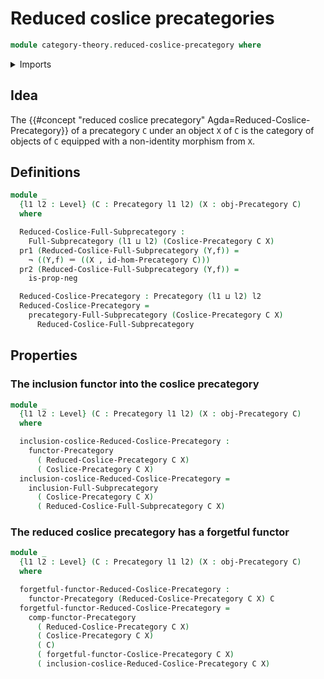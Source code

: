 # Reduced coslice precategories

```agda
module category-theory.reduced-coslice-precategory where
```

<details><summary>Imports</summary>

```agda
open import category-theory.coslice-precategories
open import category-theory.full-subprecategories
open import category-theory.functors-precategories
open import category-theory.opposite-precategories
open import category-theory.precategories

open import foundation.dependent-pair-types
open import foundation.identity-types
open import foundation.negation
open import foundation.universe-levels
```

</details>

## Idea

The {{#concept "reduced coslice precategory" Agda=Reduced-Coslice-Precategory}}
of a precategory `C` under an object `X` of `C` is the category of objects of
`C` equipped with a non-identity morphism from `X`.

## Definitions

```agda
module _
  {l1 l2 : Level} (C : Precategory l1 l2) (X : obj-Precategory C)
  where

  Reduced-Coslice-Full-Subprecategory :
    Full-Subprecategory (l1 ⊔ l2) (Coslice-Precategory C X)
  pr1 (Reduced-Coslice-Full-Subprecategory (Y,f)) =
    ¬ ((Y,f) ＝ ((X , id-hom-Precategory C)))
  pr2 (Reduced-Coslice-Full-Subprecategory (Y,f)) =
    is-prop-neg

  Reduced-Coslice-Precategory : Precategory (l1 ⊔ l2) l2
  Reduced-Coslice-Precategory =
    precategory-Full-Subprecategory (Coslice-Precategory C X)
      Reduced-Coslice-Full-Subprecategory
```

## Properties

### The inclusion functor into the coslice precategory

```agda
module _
  {l1 l2 : Level} (C : Precategory l1 l2) (X : obj-Precategory C)
  where

  inclusion-coslice-Reduced-Coslice-Precategory :
    functor-Precategory
      ( Reduced-Coslice-Precategory C X)
      ( Coslice-Precategory C X)
  inclusion-coslice-Reduced-Coslice-Precategory =
    inclusion-Full-Subprecategory
      ( Coslice-Precategory C X)
      ( Reduced-Coslice-Full-Subprecategory C X)
```

### The reduced coslice precategory has a forgetful functor

```agda
module _
  {l1 l2 : Level} (C : Precategory l1 l2) (X : obj-Precategory C)
  where

  forgetful-functor-Reduced-Coslice-Precategory :
    functor-Precategory (Reduced-Coslice-Precategory C X) C
  forgetful-functor-Reduced-Coslice-Precategory =
    comp-functor-Precategory
      ( Reduced-Coslice-Precategory C X)
      ( Coslice-Precategory C X)
      ( C)
      ( forgetful-functor-Coslice-Precategory C X)
      ( inclusion-coslice-Reduced-Coslice-Precategory C X)
```
